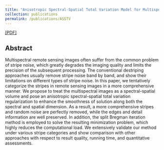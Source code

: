 ```yaml
---
title: "Anisotropic Spectral-Spatial Total Variation Model for Multispectral Remote Sensing Image Destriping"
collection: publications
permalink: /publications/ASSTV
---  
```

[[PDF]](https://owuchangyuo.github.io/files/ASSTV.pdf) 

## Abstract
Multispectral remote sensing images often suffer from the common problem of stripe noise, which greatly degrades the imaging quality and limits the precision of the subsequent processing. The conventional destriping approaches usually remove stripe noise band by band, and show their limitations on different types of stripe noise. In this paper, we tentatively categorize the stripes in remote sensing images in a more comprehensive manner. We propose to treat the multispectral images as a spectral-spatial volume and pose an anisotropic spectral-spatial total variation regularization to enhance the smoothness of solution along both the spectral and spatial dimension. As a result, a more comprehensive stripes and random noise are perfectly removed, while the edges and detail information are well preserved. In addition, the split Bregman iteration method is employed to solve the resulting minimization problem, which highly reduces the computational load. We extensively
validate our method under various stripe categories and show comparison with other approaches with respect to result quality, running time, and quantitative assessments. 
